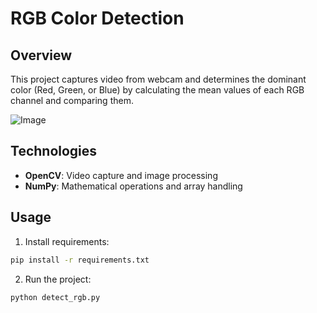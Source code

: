 # RGB Color Detection

## Overview

This project captures video from webcam and determines the dominant color (Red, Green, or Blue) by calculating the mean values of each RGB channel and comparing them.

![Image](https://github.com/user-attachments/assets/959198ff-eaa0-4618-853a-5e25167658e0)
## Technologies

- **OpenCV**: Video capture and image processing
- **NumPy**: Mathematical operations and array handling

## Usage

1. Install requirements:
```bash
pip install -r requirements.txt
```

2. Run the project:
```bash
python detect_rgb.py
```